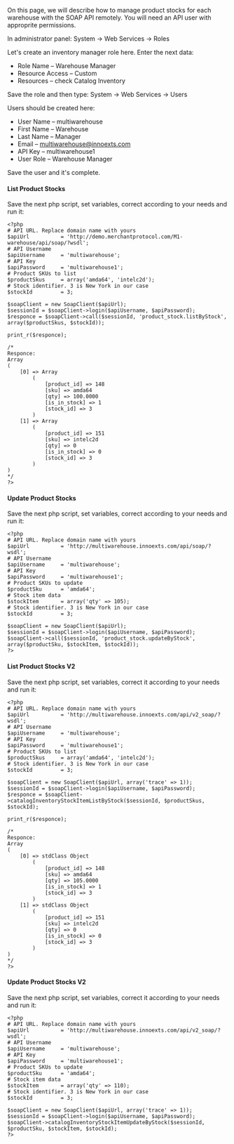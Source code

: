 On this page, we will describe how to manage product stocks for each warehouse with the SOAP API remotely. You will need an API user with approprite permissions.

In administrator panel: System -> Web Services -> Roles

Let's create an inventory manager role here. Enter the next data:

 - Role Name – Warehouse Manager
 - Resource Access – Custom
 - Resources – check Catalog Inventory

Save the role and then type: System -> Web Services -> Users

Users should be created here:

 - User Name – multiwarehouse
 - First Name – Warehouse
 - Last Name – Manager
 - Email – multiwarehouse@innoexts.com
 - API Key – multiwarehouse1
 - User Role – Warehouse Manager

Save the user and it's complete.

 
#### List Product Stocks

Save the next php script, set variables, correct according to your needs and run it: 

	<?php
	# API URL. Replace domain name with yours
	$apiUrl          = 'http://demo.merchantprotocol.com/M1-warehouse/api/soap/?wsdl';
	# API Username
	$apiUsername     = 'multiwarehouse';
	# API Key
	$apiPassword     = 'multiwarehouse1';
	# Product SKUs to list
	$productSkus     = array('amda64', 'intelc2d');
	# Stock identifier. 3 is New York in our case
	$stockId         = 3;
	
	$soapClient = new SoapClient($apiUrl);
	$sessionId = $soapClient->login($apiUsername, $apiPassword);
	$responce = $soapClient->call($sessionId, 'product_stock.listByStock', array($productSkus, $stockId));
	
	print_r($responce);
	
	/*
	Responce:
	Array
	(
	    [0] => Array
	        (
	            [product_id] => 148
	            [sku] => amda64
	            [qty] => 100.0000
	            [is_in_stock] => 1
	            [stock_id] => 3
	        )
	    [1] => Array
	        (
	            [product_id] => 151
	            [sku] => intelc2d
	            [qty] => 0
	            [is_in_stock] => 0
	            [stock_id] => 3
	        )
	)
	*/
	?>

#### Update Product Stocks

Save the next php script, set variables, correct according to your needs and run it: 

	<?php
	# API URL. Replace domain name with yours
	$apiUrl          = 'http://multiwarehouse.innoexts.com/api/soap/?wsdl';
	# API Username
	$apiUsername     = 'multiwarehouse';
	# API Key
	$apiPassword     = 'multiwarehouse1';
	# Product SKUs to update
	$productSku      = 'amda64';
	# Stock item data
	$stockItem       = array('qty' => 105);
	# Stock identifier. 3 is New York in our case
	$stockId         = 3;
	
	$soapClient = new SoapClient($apiUrl);
	$sessionId = $soapClient->login($apiUsername, $apiPassword);
	$soapClient->call($sessionId, 'product_stock.updateByStock', array($productSku, $stockItem, $stockId));
	?>
	
#### List Product Stocks V2

Save the next php script, set variables, correct it according to your needs and run it: 

	<?php
	# API URL. Replace domain name with yours
	$apiUrl          = 'http://multiwarehouse.innoexts.com/api/v2_soap/?wsdl';
	# API Username
	$apiUsername     = 'multiwarehouse';
	# API Key
	$apiPassword     = 'multiwarehouse1';
	# Product SKUs to list
	$productSkus     = array('amda64', 'intelc2d');
	# Stock identifier. 3 is New York in our case
	$stockId         = 3;
	
	$soapClient = new SoapClient($apiUrl, array('trace' => 1));
	$sessionId = $soapClient->login($apiUsername, $apiPassword);
	$responce = $soapClient->catalogInventoryStockItemListByStock($sessionId, $productSkus, $stockId);
	
	print_r($responce);
	
	/*
	Responce:
	Array
	(
	    [0] => stdClass Object
	        (
	            [product_id] => 148
	            [sku] => amda64
	            [qty] => 105.0000
	            [is_in_stock] => 1
	            [stock_id] => 3
	        )
	    [1] => stdClass Object
	        (
	            [product_id] => 151
	            [sku] => intelc2d
	            [qty] => 0
	            [is_in_stock] => 0
	            [stock_id] => 3
	        )
	)
	*/
	?>
 
#### Update Product Stocks V2

Save the next php script, set variables, correct it according to your needs and run it:

	<?php
	# API URL. Replace domain name with yours
	$apiUrl          = 'http://multiwarehouse.innoexts.com/api/v2_soap/?wsdl';
	# API Username
	$apiUsername     = 'multiwarehouse';
	# API Key
	$apiPassword     = 'multiwarehouse1';
	# Product SKUs to update
	$productSku      = 'amda64';
	# Stock item data
	$stockItem       = array('qty' => 110);
	# Stock identifier. 3 is New York in our case
	$stockId         = 3;
	
	$soapClient = new SoapClient($apiUrl, array('trace' => 1));
	$sessionId = $soapClient->login($apiUsername, $apiPassword);
	$soapClient->catalogInventoryStockItemUpdateByStock($sessionId, $productSku, $stockItem, $stockId);
	?>

 
